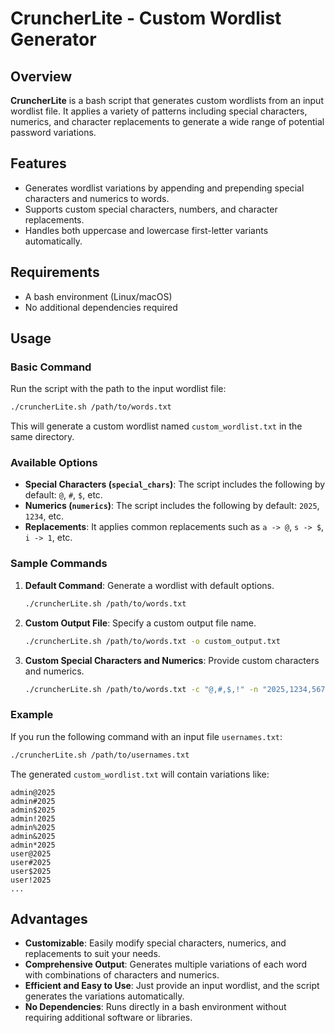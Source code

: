 
# CruncherLite - Custom Wordlist Generator

## Overview

**CruncherLite** is a bash script that generates custom wordlists from an input wordlist file. It applies a variety of patterns including special characters, numerics, and character replacements to generate a wide range of potential password variations.

## Features

- Generates wordlist variations by appending and prepending special characters and numerics to words.
- Supports custom special characters, numbers, and character replacements.
- Handles both uppercase and lowercase first-letter variants automatically.

## Requirements

- A bash environment (Linux/macOS)
- No additional dependencies required

## Usage

### Basic Command

Run the script with the path to the input wordlist file:

```bash
./cruncherLite.sh /path/to/words.txt
```

This will generate a custom wordlist named `custom_wordlist.txt` in the same directory.

### Available Options

- **Special Characters (`special_chars`)**: The script includes the following by default: `@`, `#`, `$`, etc.
- **Numerics (`numerics`)**: The script includes the following by default: `2025`, `1234`, etc.
- **Replacements**: It applies common replacements such as `a -> @`, `s -> $`, `i -> 1`, etc.

### Sample Commands

1. **Default Command**: Generate a wordlist with default options.
   ```bash
   ./cruncherLite.sh /path/to/words.txt
   ```

2. **Custom Output File**: Specify a custom output file name.
   ```bash
   ./cruncherLite.sh /path/to/words.txt -o custom_output.txt
   ```

3. **Custom Special Characters and Numerics**: Provide custom characters and numerics.
   ```bash
   ./cruncherLite.sh /path/to/words.txt -c "@,#,$,!" -n "2025,1234,5678"
   ```

### Example

If you run the following command with an input file `usernames.txt`:

```bash
./cruncherLite.sh /path/to/usernames.txt
```

The generated `custom_wordlist.txt` will contain variations like:

```
admin@2025
admin#2025
admin$2025
admin!2025
admin%2025
admin&2025
admin*2025
user@2025
user#2025
user$2025
user!2025
...
```

## Advantages

- **Customizable**: Easily modify special characters, numerics, and replacements to suit your needs.
- **Comprehensive Output**: Generates multiple variations of each word with combinations of characters and numerics.
- **Efficient and Easy to Use**: Just provide an input wordlist, and the script generates the variations automatically.
- **No Dependencies**: Runs directly in a bash environment without requiring additional software or libraries.


